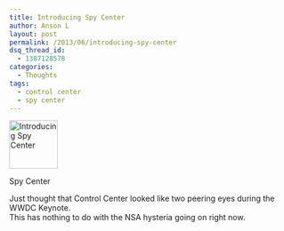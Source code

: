 ```yaml
---
title: Introducing Spy Center
author: Anson L
layout: post
permalink: /2013/06/introducing-spy-center
dsq_thread_id:
  - 1387128578
categories:
  - Thoughts
tags:
  - control center
  - spy center
---
```

<div id="attachment_2664" style="width: 97px" class="wp-caption aligncenter">
  <a href="https://ansonliu.com/wp-content/uploads/2013/06/spycenter-01.png"><img class="size-full wp-image-2664 " alt="Introducing Spy Center" src="https://ansonliu.com/wp-content/uploads/2013/06/spycenter-01.png" width="87" height="87" /></a><p class="wp-caption-text">
    Spy Center
  </p>
</div>

Just thought that Control Center looked like two peering eyes during the WWDC Keynote.  
This has nothing to do with the NSA hysteria going on right now.